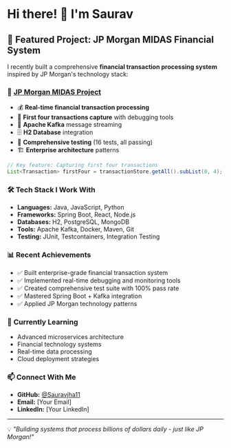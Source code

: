 # Hi there! 👋 I'm Saurav

## 🏦 Featured Project: JP Morgan MIDAS Financial System

I recently built a comprehensive **financial transaction processing system** inspired by JP Morgan's technology stack:

### 🚀 **[JP Morgan MIDAS Project](https://github.com/Sauravjha11/forage-midas)**
- 💰 **Real-time financial transaction processing**
- 🎯 **First four transactions capture** with debugging tools
- 🔄 **Apache Kafka** message streaming
- 🗄️ **H2 Database** integration
- 🧪 **Comprehensive testing** (16 tests, all passing)
- 🏗️ **Enterprise architecture** patterns

```java
// Key feature: Capturing first four transactions
List<Transaction> firstFour = transactionStore.getAll().subList(0, 4);
```

### 🛠️ **Tech Stack I Work With**
- **Languages:** Java, JavaScript, Python
- **Frameworks:** Spring Boot, React, Node.js
- **Databases:** H2, PostgreSQL, MongoDB
- **Tools:** Apache Kafka, Docker, Maven, Git
- **Testing:** JUnit, Testcontainers, Integration Testing

### 📊 **Recent Achievements**
- ✅ Built enterprise-grade financial transaction system
- ✅ Implemented real-time debugging and monitoring tools
- ✅ Created comprehensive test suite with 100% pass rate
- ✅ Mastered Spring Boot + Kafka integration
- ✅ Applied JP Morgan technology patterns

### 🎯 **Currently Learning**
- Advanced microservices architecture
- Financial technology systems
- Real-time data processing
- Cloud deployment strategies

### 📫 **Connect With Me**
- **GitHub:** [@Sauravjha11](https://github.com/Sauravjha11)
- **Email:** [Your Email]
- **LinkedIn:** [Your LinkedIn]

---

💡 *"Building systems that process billions of dollars daily - just like JP Morgan!"*